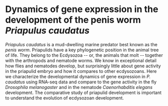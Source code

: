 # Dynamics of gene expression in the development of the penis worm _Priapulus caudatus_


_Priapulus caudatus_ is a mud-dwelling marine predator best known as the _penis
worm_. Priapulids have a key phylogenetic position in the animal tree of life.
They belong to the Ecdysozoa -- or, the animals that molt -- together with the
arthropods and nematode worms. We know in exceptional detail how flies and
nematodes develop, but surprisingly little about gene activity in the priapulid
embryo and how it compares to other ecdysozoans. Here we characterize the
developmental dynamics of gene expression in _P. caudatus_ using RNA-seq data
and compare to the gene activity in the fly _Drosophila melanogaster_ and in
the nematode _Caenorhabditis elegans_ development. The comparative study of
priapulid development is important to understand the evolution of ecdysozoan
development.
